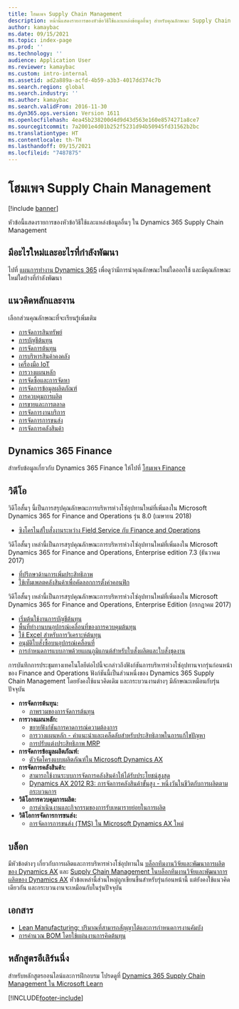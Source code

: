 ```yaml
---
title: โฮมเพจ Supply Chain Management
description: หน้านี้แสดงรายการของหัวข้อวิธีใช้และแหล่งข้อมูลอื่นๆ สำหรับคุณลักษณะ Supply Chain Management
author: kamaybac
ms.date: 09/15/2021
ms.topic: index-page
ms.prod: ''
ms.technology: ''
audience: Application User
ms.reviewer: kamaybac
ms.custom: intro-internal
ms.assetid: ad2a889a-acfd-4b59-a3b3-4017dd374c7b
ms.search.region: global
ms.search.industry: ''
ms.author: kamaybac
ms.search.validFrom: 2016-11-30
ms.dyn365.ops.version: Version 1611
ms.openlocfilehash: 4ea45b238200d4d9d43d563e160e8574271a8ce7
ms.sourcegitcommit: 7a2001e4d01b252f5231d94b50945fd31562b2bc
ms.translationtype: HT
ms.contentlocale: th-TH
ms.lasthandoff: 09/15/2021
ms.locfileid: "7487875"
---
```

# <a name="supply-chain-management-home-page"></a>โฮมเพจ Supply Chain Management

[!include [banner](includes/banner.md)]

หัวข้อนี้แสดงรายการของหัวข้อวิธีใช้และแหล่งข้อมูลอื่นๆ ใน Dynamics 365 Supply Chain Management

## <a name="whats-new-and-in-development"></a>มีอะไรใหม่และอะไรที่กำลังพัฒนา

ไปที่ [แผนการทำงาน Dynamics 365](https://roadmap.dynamics.com/) เพื่อดูว่ามีการนำคุณลักษณะใหม่ใดออกใช้ และมีคุณลักษณะใหม่ใดบ้างที่กำลังพัฒนา

## <a name="core-concepts-and-tasks"></a>แนวคิดหลักและงาน

เลือกส่วนคุณลักษณะที่จะเรียนรู้เพิ่มเติม

- [การจัดการสินทรัพย์](asset-management/index.md)
- [การบัญชีต้นทุน](../finance/cost-accounting/cost-accounting-home-page.md)
- [การจัดการต้นทุน](cost-management/cost-management-home-page.md)  
- [การบริหารสินค้าคงคลัง](inventory/inventory-home-page.md)
- [เครื่องมือ IoT](iot/iot-intelligence-home-page.md)
- [การวางแผนหลัก](master-planning/master-planning-home-page.md)
- [การจัดซื้อและการจัดหา](procurement/procurement-sourcing-overview.md)
- [การจัดการข้อมูลผลิตภัณฑ์](pim/product-information.md)
- [การควบคุมการผลิต](production-control/production-process-overview.md)
- [การขายและการตลาด](sales-marketing/overview-sales-marketing.md)
- [การจัดการงานบริการ](service-management/service-management-home-page.md)
- [การจัดการการขนส่ง](transportation/transportation-management-overview.md)
- [การจัดการคลังสินค้า](warehousing/warehouse-configuration.md)

## <a name="dynamics-365-finance"></a>Dynamics 365 Finance

สำหรับข้อมูลเกี่ยวกับ Dynamics 365 Finance ให้ไปที่ [โฮมเพจ Finance](../finance/index.md)

## <a name="videos"></a>วิดีโอ

วิดีโอสั้นๆ นี้เป็นการสรุปคุณลักษณะการบริหารห่วงโซ่อุปทานใหม่ที่เพิ่มลงใน Microsoft Dynamics 365 for Finance and Operations รุ่น 8.0 (เมษายน 2018)

- [ซิงโครไนส์ใบสั่งงานระหว่าง Field Service กับ Finance and Operations](https://youtu.be/hAB4TDVMjxU)

วิดีโอสั้นๆ เหล่านี้เป็นการสรุปคุณลักษณะการบริหารห่วงโซ่อุปทานใหม่ที่เพิ่มลงใน Microsoft Dynamics 365 for Finance and Operations, Enterprise edition 7.3 (ธันวาคม 2017)

- [ที่ปรึกษาด้านการเพิ่มประสิทธิภาพ](https://www.youtube.com/watch?v=MRsAzgFCUSQ&t=4s)
- [ใช้เท็มเพลตคลังสินค้าเพื่อคัดลอกการตั้งค่าคอนฟิก](https://www.youtube.com/watch?v=K2WIfFlqJYs&feature=youtu.be)

วิดีโอสั้นๆ เหล่านี้เป็นการสรุปคุณลักษณะการบริหารห่วงโซ่อุปทานใหม่ที่เพิ่มลงใน Microsoft Dynamics 365 for Finance and Operations, Enterprise Edition (กรกฏาคม 2017)

- [เริ่มต้นใช้งานการบัญชีต้นทุน](https://youtu.be/1pUDtJQZ8FU)
- [พื้นที่ทำงานบนอุปกรณ์เคลื่อนที่ของการควบคุมต้นทุน](https://youtu.be/imsuTg8rUVk)
- [ใช้ Excel สำหรับการวิเคราะห์ต้นทุน](https://youtu.be/-HKHYdClvx8)
- [อนุมัติใบสั่งซื้อบนอุปกรณ์เคลื่อนที่](https://youtu.be/gZ-gOlJe7H8)
- [การกำหนดการแบบภาพด้วยแผนภูมิแกนต์สำหรับใบสั่งผลิตและใบสั่งชุดงาน](https://youtu.be/BtbuShkGj4I)

การบันทึกการประชุมทางเทคโนโลยีต่อไปนี้จะกล่าวถึงฟังก์ชันการบริหารห่วงโซ่อุปทานจากรุ่นก่อนหน้าของ Finance and Operations ฟังก์ชันนี้เป็นส่วนหนึ่งของ Dynamics 365 Supply Chain Management โดยยังคงใช้แนวคิดเดิม และกระบวนงานต่างๆ มีลักษณะเหมือนกับรุ่นปัจจุบัน

- **การจัดการต้นทุน:**
  - [ภาพรวมของการจัดการต้นทุน](https://www.youtube.com/watch?v=vXzlC-mOBcg&feature=youtu.be)
- **การวางแผนหลัก:**
  - [ขยายฟังก์ชันการคาดการณ์ความต้องการ](https://www.youtube.com/watch?v=4OIKIXLiNjI&feature=youtu.be)
  - [การวางแผนหลัก - คำแนะนำและเคล็ดลับสำหรับประสิทธิภาพในการแก้ไขปัญหา](https://youtu.be/7v8BPmEs9Dg)
  - [การปรับแต่งประสิทธิภาพ MRP](https://youtu.be/RLXybx20B5o)
- **การจัดการข้อมูลผลิตภัณฑ์:**
  - [ตัวจัดโครงแบบผลิตภัณฑ์ใน Microsoft Dynamics AX](https://youtu.be/zotrj3SbCl4)
- **การจัดการคลังสินค้า:**
  - [สามารถใช้งานระบบการจัดการคลังสินค้าให้ได้รับประโยชน์สูงสุด](https://www.youtube.com/watch?v=--_didmZKHo&t=10s)
  - [Dynamics AX 2012 R3: การจัดการคลังสินค้าขั้นสูง - หนึ่งวันในชีวิตกับการผลิตตามกระบวนการ](https://www.youtube.com/embed/QUxXUrN-7n4)
- **วิดีโอการควบคุมการผลิต:**
  - [การดำเนินงานและกิจกรรมของการรับเหมารายย่อยในการผลิต](https://youtu.be/y1jrd3A_k70)
- **วิดีโอการจัดการการขนส่ง:**
  - [การจัดการการขนส่ง (TMS) ใน Microsoft Dynamics AX ใหม่](https://youtu.be/jgmTgJIgEFQ)

## <a name="blogs"></a>บล็อก

มีหัวข้อต่างๆ เกี่ยวกับการผลิตและการบริหารห่วงโซ่อุปทานใน [บล็อกทีมงานวิจัยและพัฒนาการผลิตของ Dynamics AX](/archive/blogs/axmfg/) และ [Supply Chain Management ในบล็อกทีมงานวิจัยและพัฒนาการผลิตของ Dynamics AX](https://blogs.msdn.microsoft.com/dynamicsaxscm/) หัวข้อเหล่านี้ส่วนใหญ่ถูกเขียนขึ้นสำหรับรุ่นก่อนหน้านี้ แต่ยังคงใช้แนวคิดเดียวกัน และกระบวนงานจะเหมือนกับในรุ่นปัจจุบัน

## <a name="white-papers"></a>เอกสาร

- [Lean Manufacturing: ปริมาณที่สามารถสัญญาได้และการกำหนดการงานคัมบัง](/dynamics/s-e/)
- [การคำนวณ BOM โดยใช้แผ่นงานการคิดต้นทุน](https://www.microsoft.com/download/details.aspx?id=101937/)

## <a name="elearning-courses"></a>หลักสูตรอีเลิร์นนิ่ง

สำหรับหลักสูตรออนไลน์และการฝึกอบรม โปรดดูที่ [Dynamics 365 Supply Chain Management ใน Microsoft Learn](/learn/browse/?products=dynamics-scm&resource_type=learning+path)


[!INCLUDE[footer-include](../includes/footer-banner.md)]

